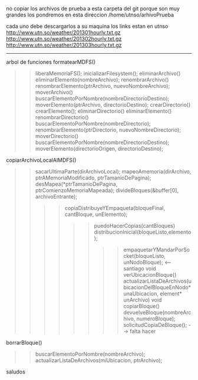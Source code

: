 no copiar los archivos de prueba a esta carpeta del git porque son muy grandes
los pondremos en esta direccion /home/utnso/arhivoPrueba

cada uno debe descargarlos a su maquina
los links estan en utnso
http://www.utn.so/weather/201301hourly.txt.gz
http://www.utn.so/weather/201302hourly.txt.gz
http://www.utn.so/weather/201303hourly.txt.gz

----------------------------------------------------------
arbol de funciones
formatearMDFS()
>>liberaMemoriaFS(); inicializarFilesystem();
eliminarArchivo()
>>	eliminarElemento(nombreArchivo);
renombrarArchivo()
>>renombrarElemento(ptrArchivo, nuevoNombreArchivo);
moverArchivo()
>>buscarElementoPorNombre(nombreDirectorioDestino);
>>moverElemento(ptrArchivo, directorioDestino);
crearDirectorio()
>>crearElemento();
 eliminarDirectorio()
 >>eliminarElemento()
 renombrarDirectorio()
 >> buscarElementoPorNombre(nombreDirectorio);
 >>renombrarElemento(ptrDirectorio, nuevoNombreDirectorio);
  moverDirectorio()
  >>buscarElementoPorNombre(nombreDirectorioDestino);
  moverElemento(directorioOrigen, directorioDestino);
  
  copiarArchivoLocalAlMDFS()
  >>sacarUltimaParte(dirArchivoLocal);
  >>mapeoAmemoria(dirArchivo, ptrAMemoriaModificado, ptrTamanioDePagina);
  >>desMapea(*ptrTamanioDePagina, ptrComienzoMemoriaMapeada);
  >>divideBloques(&buffer[0], archivoEntrante);
  >>>>copiaDistribuyeYEmpaqueta(bloqueFinal, cantBloque, unElemento);
  >>>>>>puedoHacerCopias(cantBloques)
  >>>>>>distribucionInicial(bloqueListo,elemento);
  >>>>>>>>empaquetarYMandarPorSocket(bloqueListo, unNodoBloque); <--santiago
  void verUbicacionBloque() 
  actualizarListaDeArchivos(ubicacionDelBloqueEnNodo* unaUbicacion,
		element* unArchivo)
  void copiarBloque() 
  >>devuelveBloque(nombreArchivo, numeroBloque);
  >>solicitudCopiaDeBloque(); --> falta hacer
   
   borrarBloque() 
   >>buscarElementoPorNombre(nombreArchivo);
   >>actualizarListaDeArchivos(miUbicacion, ptrArchivo);
   >>>>
  
saludos